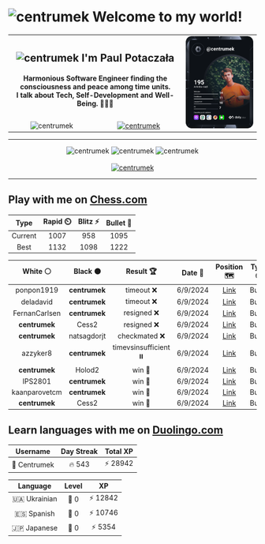 <h1>
  <img
    src="https://emojis.slackmojis.com/emojis/images/1531849430/4246/blob-sunglasses.gif"
    width="30"
    alt="centrumek"
  />
  Welcome to my world!
</h1>

<table>
  <tbody>
    <tr>
      <td align="center" width="70%" colspan="2">
        <h2>
          <img
            src="https://raw.githubusercontent.com/MartinHeinz/MartinHeinz/master/wave.gif"
            width="30px"
            alt="centrumek"
          />
          I'm Paul Potaczała
        </h2>
        <h4>
          Harmonious Software Engineer finding the consciousness and peace among time units.
          <br/>
          I talk about Tech, Self-Development and Well-Being. 🌿🧘🚀
        </h4>
      </td>
      <td width="30%" rowspan="2">
        <a href="https://app.daily.dev/centrumek">
          <img
            src="./devcard.svg"
            alt="centrumek"
          />
        </a>
      </td>
    </tr>
    <tr align="center">
      <td>
        <img
          src="https://komarev.com/ghpvc/?username=centrumek&label=visitors&color=0e75b6&style=flat"
          alt="centrumek"
        >
      </td>
      <td>
        <a href="https://stackoverflow.com/users/14496012/centrumek">
          <img
            src="https://stackoverflow.com/users/flair/14496012.png?theme=dark"
            alt="centrumek"
          >
        </a>
      </td>
    </tr>
  </tbody>
</table>

---
<div align="center">
  <img 
    src="https://github-readme-stats.vercel.app/api?username=centrumek&show_icons=true&count_private=true&theme=dark&hide_border=true&hide=issues,contribs&bg_color=00000000"
    alt="centrumek"
  />
  <img
    src="https://github-readme-stats.vercel.app/api/top-langs/?username=centrumek&layout=compact&hide_border=true&theme=dark&bg_color=00000000&langs_count=6&exclude_repo=air-statistic-app"
    alt="centrumek"
  />
  <img 
    src="https://github-readme-streak-stats.herokuapp.com?user=centrumek&theme=dark&hide_border=true&background=FFFFFF00"
    alt="centrumek"
  />
  <br/>
  <br/>
  <a href="https://www.buymeacoffee.com/centrumek">
    <img
      src="https://cdn.buymeacoffee.com/buttons/v2/default-orange.png"
      height="50"
      width="210"
      alt="centrumek"
    />
  </a>
</div>

---

## Play with me on [Chess.com](https://www.chess.com/member/centrumek)

<div align="center">
<!--START_SECTION:chessStats-->
<!-- Automatically generated with https://github.com/Balastrong/chess-stats-action -->

| Type | Rapid ⏲️ | Blitz ⚡ | Bullet 🔫 |
|:---:|:---:|:---:|:---:|
| Current | 1007 | 958 | 1095 |
| Best | 1132 | 1098 | 1222 |

| White ⚪ | Black ⚫ | Result 🏆 | Date 📅 | Position 🗺️ | Type 🕕 |
|:---:|:---:|:---:|:---:|:---:|:---:|
| ponpon1919 | **centrumek** | timeout ❌ | 6/9/2024 | <a href="http://www.ee.unb.ca/cgi-bin/tervo/fen.pl?select=8/8/8/3pRp2/3k1P2/8/P3K1n1/8 b - -">Link</a> | Bullet |
| deladavid | **centrumek** | timeout ❌ | 6/9/2024 | <a href="http://www.ee.unb.ca/cgi-bin/tervo/fen.pl?select=5QR1/5k2/p6r/1p3p1p/6p1/PP2PpPP/2PN1P1K/q7 b - -">Link</a> | Bullet |
| FernanCarlsen | **centrumek** | resigned ❌ | 6/9/2024 | <a href="http://www.ee.unb.ca/cgi-bin/tervo/fen.pl?select=8/8/8/8/4k2P/5R2/6P1/6K1 b - -">Link</a> | Bullet |
| **centrumek** | Cess2 | resigned ❌ | 6/9/2024 | <a href="http://www.ee.unb.ca/cgi-bin/tervo/fen.pl?select=8/2k4p/4b3/pp6/7P/K7/P4r2/8 w - -">Link</a> | Bullet |
| **centrumek** | natsagdorjt | checkmated ❌ | 6/9/2024 | <a href="http://www.ee.unb.ca/cgi-bin/tervo/fen.pl?select=8/3pkpp1/ppb1p3/2p1P3/P1PnP3/1P3q2/8/R3Q1Kr w - -">Link</a> | Bullet |
| azzyker8 | **centrumek** | timevsinsufficient ⏸️ | 6/9/2024 | <a href="http://www.ee.unb.ca/cgi-bin/tervo/fen.pl?select=8/8/8/2P5/kP1K4/B7/8/7b w - -">Link</a> | Bullet |
| **centrumek** | Holod2 | win 🥇 | 6/9/2024 | <a href="http://www.ee.unb.ca/cgi-bin/tervo/fen.pl?select=4r3/ppp2kQ1/4p3/1b1p1p1N/1n1P1P2/2q1PK2/8/3R4 b - -">Link</a> | Bullet |
| IPS2801 | **centrumek** | win 🥇 | 6/9/2024 | <a href="http://www.ee.unb.ca/cgi-bin/tervo/fen.pl?select=8/p3K3/1kp5/p7/8/8/8/8 w - -">Link</a> | Bullet |
| kaanparovetcm | **centrumek** | win 🥇 | 6/9/2024 | <a href="http://www.ee.unb.ca/cgi-bin/tervo/fen.pl?select=r1b1k3/pp6/2p1p1p1/3pP3/3P4/1P1Q2pP/P1P1B2q/R6K w q -">Link</a> | Bullet |
| **centrumek** | Cess2 | win 🥇 | 6/9/2024 | <a href="http://www.ee.unb.ca/cgi-bin/tervo/fen.pl?select=8/8/1k1Q4/1P5p/7P/p2B1K2/P7/2R5 b - -">Link</a> | Bullet |

<!--END_SECTION:chessStats-->
</div>

## Learn languages with me on [Duolingo.com](https://www.duolingo.com/profile/Centrumek)

<div align="center">
<!--START_SECTION:duolingoStats-->
<!-- Automatically generated with https://github.com/centrumek/duolingo-readme-stats-->

| Username | Day Streak | Total XP |
|:---:|:---:|:---:|
| 👤 Centrumek | 🔥 543 | ⚡ 28942 |

| Language | Level | XP |
|:---:|:---:|:---:|
| 🇺🇦 Ukrainian | 👑 0 | ⚡ 12842 |
| 🇪🇸 Spanish | 👑 0 | ⚡ 10746 |
| 🇯🇵 Japanese | 👑 0 | ⚡ 5354 |

<!--END_SECTION:duolingoStats-->
</div>
<!--
**centrumek/centrumek** is a ✨ _special_ ✨ repository because its `README.md` (this file) appears on your GitHub profile.

Here are some ideas to get you started:

- 🔭 I’m currently working on ...
- 🌱 I’m currently learning ...
- 👯 I’m looking to collaborate on ...
- 🤔 I’m looking for help with ...
- 💬 Ask me about ...
- 📫 How to reach me: ...
- 😄 Pronouns: ...
- ⚡ Fun fact: ...
-->
